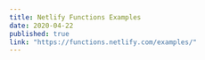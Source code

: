```yaml
---
title: Netlify Functions Examples
date: 2020-04-22
published: true
link: "https://functions.netlify.com/examples/"
---
```

